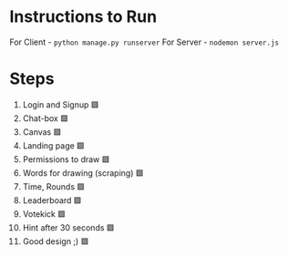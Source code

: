 # Instructions to Run
For Client - ```python manage.py runserver```
For Server - ```nodemon server.js```

# Steps
1. Login and Signup :green_square:
2. Chat-box :green_square:
3. Canvas :green_square:
4. Landing page :green_square:
5. Permissions to draw :green_square:
6. Words for drawing (scraping) :green_square:
7. Time, Rounds :green_square:
8. Leaderboard :green_square:
9. Votekick :green_square:
10. Hint after 30 seconds :green_square:
11. Good design ;) :green_square:
